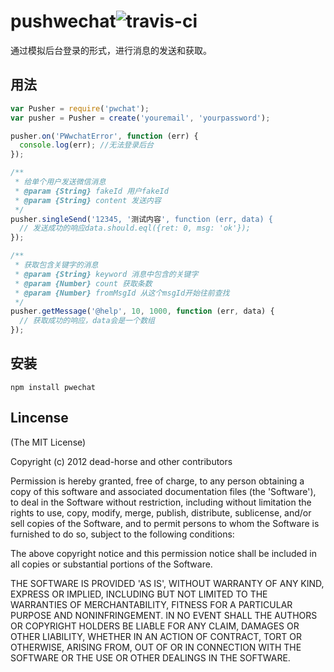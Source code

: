 
pushwechat![travis-ci](https://secure.travis-ci.org/dead-horse/weixin-push.png)
====== 

 通过模拟后台登录的形式，进行消息的发送和获取。   

## 用法  

``` js
var Pusher = require('pwchat');
var pusher = Pusher = create('youremail', 'yourpassword');

pusher.on('PWwchatError', function (err) {
  console.log(err); //无法登录后台
});

/**
 * 给单个用户发送微信消息
 * @param {String} fakeId 用户fakeId
 * @param {String} content 发送内容
 */
pusher.singleSend('12345, '测试内容', function (err, data) {
  // 发送成功的响应data.should.eql({ret: 0, msg: 'ok'});
});

/**
 * 获取包含关键字的消息
 * @param {String} keyword 消息中包含的关键字
 * @param {Number} count 获取条数
 * @param {Number} fromMsgId 从这个msgId开始往前查找
 */
pusher.getMessage('@help', 10, 1000, function (err, data) {
  // 获取成功的响应，data会是一个数组
});
```


## 安装  

`npm install pwechat  `  

## Lincense  
(The MIT License)

Copyright (c) 2012 dead-horse and other contributors

Permission is hereby granted, free of charge, to any person obtaining
a copy of this software and associated documentation files (the
'Software'), to deal in the Software without restriction, including
without limitation the rights to use, copy, modify, merge, publish,
distribute, sublicense, and/or sell copies of the Software, and to
permit persons to whom the Software is furnished to do so, subject to
the following conditions:

The above copyright notice and this permission notice shall be
included in all copies or substantial portions of the Software.

THE SOFTWARE IS PROVIDED 'AS IS', WITHOUT WARRANTY OF ANY KIND,
EXPRESS OR IMPLIED, INCLUDING BUT NOT LIMITED TO THE WARRANTIES OF
MERCHANTABILITY, FITNESS FOR A PARTICULAR PURPOSE AND NONINFRINGEMENT.
IN NO EVENT SHALL THE AUTHORS OR COPYRIGHT HOLDERS BE LIABLE FOR ANY
CLAIM, DAMAGES OR OTHER LIABILITY, WHETHER IN AN ACTION OF CONTRACT,
TORT OR OTHERWISE, ARISING FROM, OUT OF OR IN CONNECTION WITH THE
SOFTWARE OR THE USE OR OTHER DEALINGS IN THE SOFTWARE.

